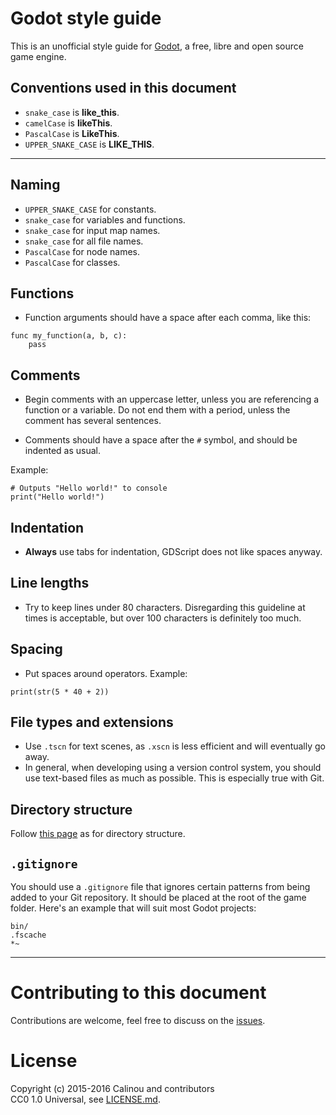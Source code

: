 # Godot style guide

This is an unofficial style guide for [Godot](http://godotengine.org), a free,
libre and open source game engine.

## Conventions used in this document

- `snake_case` is **like_this**.
- `camelCase` is **likeThis**.
- `PascalCase` is **LikeThis**.
- `UPPER_SNAKE_CASE` is **LIKE_THIS**.

___

## Naming

- `UPPER_SNAKE_CASE` for constants.
- `snake_case` for variables and functions.
- `snake_case` for input map names.
- `snake_case` for all file names.
- `PascalCase` for node names.
- `PascalCase` for classes.

## Functions

- Function arguments should have a space after each comma, like this:

```gdscript
func my_function(a, b, c):
    pass
```

## Comments

- Begin comments with an uppercase letter, unless you are referencing a function
  or a variable. Do not end them with a period, unless the comment has several
  sentences.

- Comments should have a space after the `#` symbol, and should be indented as
  usual.

Example:

```gdscript
# Outputs "Hello world!" to console
print("Hello world!")
```

## Indentation

- **Always** use tabs for indentation, GDScript does not like spaces anyway.

## Line lengths

- Try to keep lines under 80 characters. Disregarding this guideline at times is
  acceptable, but over 100 characters is definitely too much.

## Spacing

- Put spaces around operators. Example:

```gdscript
print(str(5 * 40 + 2))
```

## File types and extensions

- Use `.tscn` for text scenes, as `.xscn` is less efficient and will eventually go away.
- In general, when developing using a version control system, you should use
  text-based files as much as possible. This is especially true with Git.

## Directory structure

Follow
[this page](http://godotengine.org/projects/godot-engine/wiki/Version_Control_and_Project_Organization)
as for directory structure.

## `.gitignore`

You should use a `.gitignore` file that ignores certain patterns from being
added to your Git repository. It should be placed at the root of the game
folder. Here's an example that will suit most Godot projects:

```
bin/
.fscache
*~
```

___

# Contributing to this document

Contributions are welcome, feel free to discuss on the
[issues](https://github.com/Calinou/godot-style-guide/issues).

# License

Copyright (c) 2015-2016 Calinou and contributors  
CC0 1.0 Universal, see [LICENSE.md](LICENSE.md).
